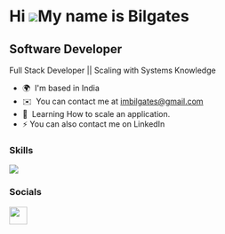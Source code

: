 Hi ![](https://user-images.githubusercontent.com/18350557/176309783-0785949b-9127-417c-8b55-ab5a4333674e.gif)My name is Bilgates 
==============================================================================================================================
Software Developer
------------------

Full Stack Developer || Scaling with Systems Knowledge

* 🌍  I'm based in India
* ✉️  You can contact me at [imbilgates@gmail.com](mailto:imbilgates@gmail.com)
* 🧠  Learning How to scale an application.
* ⚡  You can also contact me on LinkedIn

### Skills


<p align="left">
  <a href="https://go-skill-icons.vercel.app/">
    <img src="https://go-skill-icons.vercel.app/api/icons?i=js,tailwind,react,nodejs,express,mongodb,vite,nextjs" />
  </a>
</p>

### Socials

<a href="https://www.linkedin.com/in/Imbilgates/" target="_blank" rel="noreferrer"><img src="https://raw.githubusercontent.com/danielcranney/readme-generator/main/public/icons/socials/linkedin.svg" width="32" height="32" /></a>
